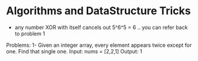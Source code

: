 # Algorithms and DataStructure Tricks

- any number XOR with itself cancels out 5^6^5 = 6 .. you can refer back to problem 1








Problems:
1- Given an integer array, every element appears twice except for one. Find that single one.
Input: nums = [2,2,1]
Output: 1
